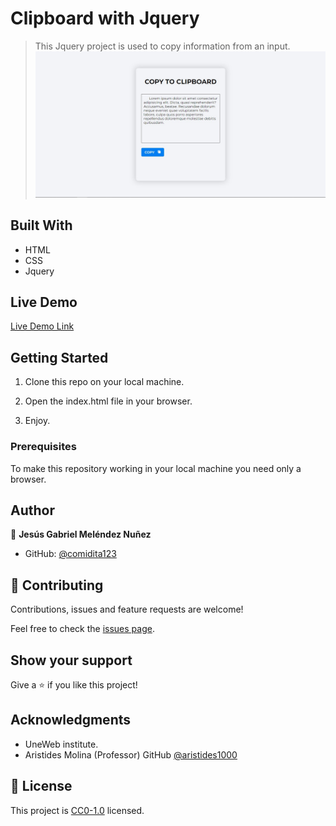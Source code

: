# Clipboard with Jquery

> This Jquery project is used to copy information from an input.
![screenshot](./Screenshot_1.jpg)


## Built With

- HTML
- CSS
- Jquery

## Live Demo

[Live Demo Link](https://comidita123.github.io/clipboard_jquery_jesus_29jul23/)


## Getting Started
1. Clone this repo on your local machine.

2. Open the index.html file in your browser.

3. Enjoy.


### Prerequisites
To make this repository working in your local machine you need only a browser.

## Author

👤 **Jesús Gabriel Meléndez Nuñez**

- GitHub: [@comidita123](https://github.com/comidita123)


## 🤝 Contributing

Contributions, issues and feature requests are welcome!

Feel free to check the [issues page](https://github.com/comidita123/clipboard_jquery_jesus_29jul23/issues).


## Show your support

Give a ⭐️ if you like this project!

## Acknowledgments

- UneWeb institute.
- Aristides Molina (Professor) GitHub [@aristides1000](https://github.com/aristides1000)

## 📝 License

This project is [CC0-1.0](LICENSE) licensed.
